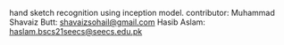 hand sketch recognition using inception model.
contributor:
Muhammad Shavaiz Butt: shavaizsohail@gmail.com
Hasib Aslam: haslam.bscs21seecs@seecs.edu.pk
